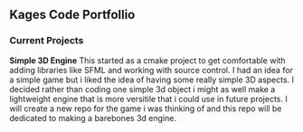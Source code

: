 ## **Kages Code Portfollio**

### Current Projects

**Simple 3D Engine**
  This started as a cmake project to get comfortable with adding libraries like SFML and working with source control. I had an idea for a simple game but i liked the idea of having some really simple 3D aspects. I decided rather than coding one simple 3d object i might as well make a lightweight engine that is more versitile that i could use in future projects. I will create a new repo for the game i was thinking of and this repo will be dedicated to making a barebones 3d engine.

